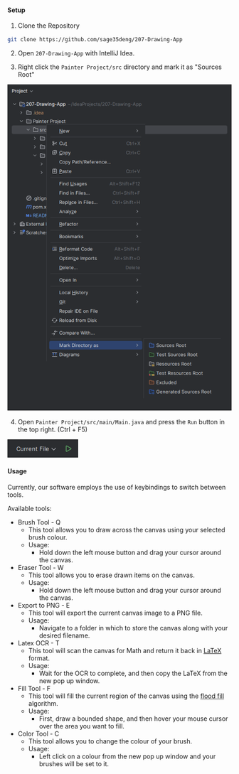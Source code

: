 
#### Setup

1. Clone the Repository

```bash
git clone https://github.com/sage35deng/207-Drawing-App
```

2. Open `207-Drawing-App` with IntelliJ Idea.

3. Right click the `Painter Project/src` directory and mark it as "Sources Root"

![img.png](screenshots/img.png)

4. Open `Painter Project/src/main/Main.java` and press the `Run` button in the top right. (Ctrl + F5)

![img_1.png](screenshots/img_1.png)

#### Usage 

Currently, our software employs the use of keybindings to switch between tools.

Available tools:
- Brush Tool - Q
  - This tool allows you to draw across the canvas using your selected brush colour.
  - Usage:
    - Hold down the left mouse button and drag your cursor around the canvas.
- Eraser Tool - W
  - This tool allows you to erase drawn items on the canvas.
  - Usage:
    - Hold down the left mouse button and drag your cursor around the canvas.
- Export to PNG - E
  - This tool will export the current canvas image to a PNG file.
  - Usage:
    - Navigate to a folder in which to store the canvas along with your desired filename. 
- Latex OCR - T
  - This tool will scan the canvas for Math and return it back in [LaTeX](https://en.wikipedia.org/wiki/LaTeX) format.
  - Usage:
    - Wait for the OCR to complete, and then copy the LaTeX from the new pop up window.
- Fill Tool - F
  - This tool will fill the current region of the canvas using the [flood fill](https://en.wikipedia.org/wiki/Flood_fill) algorithm.
  - Usage:
    - First, draw a bounded shape, and then hover your mouse cursor over the area you want to fill. 
- Color Tool - C
  - This tool allows you to change the colour of your brush.
  - Usage:
    - Left click on a colour from the new pop up window and your brushes will be set to it.

